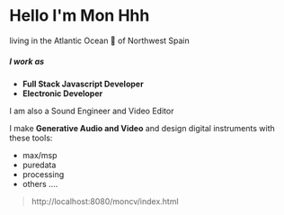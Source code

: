 # Hello I'm Mon Hhh 
living in the Atlantic Ocean 🌊 of Northwest Spain

##### I work as
- **Full Stack Javascript Developer** 
- **Electronic Developer**

I am also a Sound Engineer and Video Editor

I make **Generative Audio and Video** and design digital instruments with these tools:
- max/msp
- puredata
- processing
- others ....

> http://localhost:8080/moncv/index.html
>
